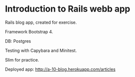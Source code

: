 # Introduction to Rails webb app

Rails blog app, created for exercise.

Framework Bootstrap 4. 

DB: Postgres
 
Testing with Capybara and Minitest. 

Slim for practice. 


Deployed app: http://a-10-blog.herokuapp.com/articles